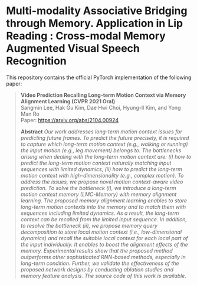 # Multi-modality Associative Bridging through Memory. Application in Lip Reading : Cross-modal Memory Augmented Visual Speech Recognition
This repository contains the official PyTorch implementation of the following paper:
> **Video Prediction Recalling Long-term Motion Context via Memory Alignment Learning (CVPR 2021 Oral)**<br>
> Sangmin Lee, Hak Gu Kim, Dae Hwi Choi, Hyung-Il Kim, and Yong Man Ro<br>
> Paper: https://arxiv.org/abs/2104.00924<br>
> 
> **Abstract** *Our work addresses long-term motion context issues for predicting future frames. To predict the future precisely, it is required to capture which long-term motion context (e.g., walking or running) the input motion (e.g., leg movement) belongs to. The bottlenecks arising when dealing with the long-term motion context are: (i) how to predict the long-term motion context naturally matching input sequences with limited dynamics, (ii) how to predict the long-term motion context with high-dimensionality (e.g., complex motion). To address the issues, we propose novel motion context-aware video prediction. To solve the bottleneck (i), we introduce a long-term motion context memory (LMC-Memory) with memory alignment learning. The proposed memory alignment learning enables to store long-term motion contexts into the memory and to match them with sequences including limited dynamics. As a result, the long-term context can be recalled from the limited input sequence. In addition, to resolve the bottleneck (ii), we propose memory query decomposition to store local motion context (i.e., low-dimensional dynamics) and recall the suitable local context for each local part of the input individually. It enables to boost the alignment effects of the memory. Experimental results show that the proposed method outperforms other sophisticated RNN-based methods, especially in long-term condition. Further, we validate the effectiveness of the proposed network designs by conducting ablation studies and memory feature analysis. The source code of this work is available.*

